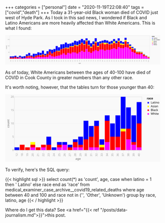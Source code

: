 +++
categories = ["personal"]
date = "2020-11-19T22:08:40"
tags = ["covid","death"]
+++
Today a 31-year-old Black woman died of COVID just west of Hyde Park. As I took in this sad news, I wondered if Black and Latino Americans are more heavily affected than White Americans. This is what I found:

<img src="/comments/data/covid/cook_covid_deaths_by_race.svg" />

As of today, White Americans between the ages of 40-100 have died of COVID in Cook County in greater numbers than any other race.

It's worth noting, however, that the tables turn for those younger than 40:

<img src="/comments/data/covid/cook_covid_deaths_by_race_young.svg" />

To verify, here's the SQL query:

{{< highlight sql >}}
select
  count(*) as 'count',
  age,
  case
    when latino = 1 then ' Latino'
    else race
  end as 'race'
from
  medical_examiner_case_archive__covid19_related_deaths
where
  age between 40 and 100
  and race not in ('', 'Other', 'Unknown')
group by
  race,
  latino,
  age
{{< / highlight >}}

Where do I get this data? See <a href="{{< ref "/posts/data-journalism.md">}}">this post</a>.</p>

